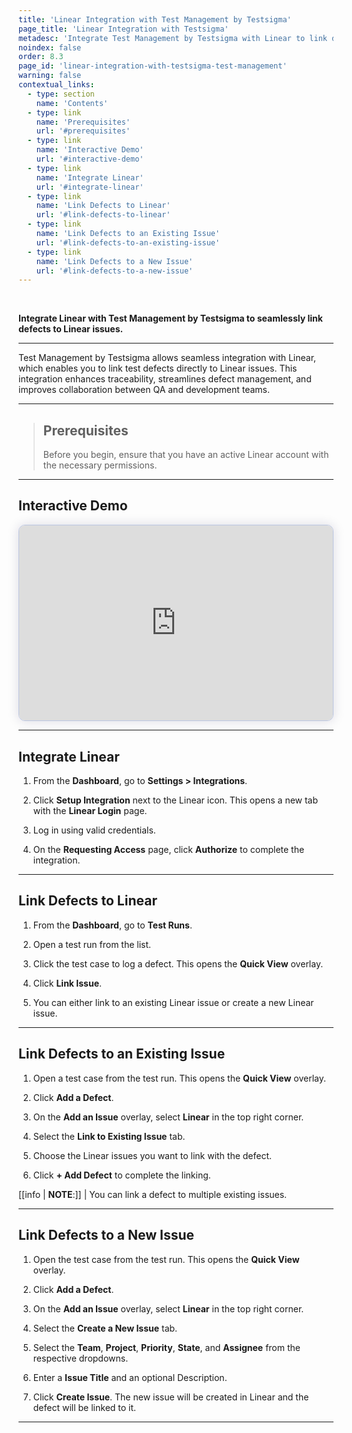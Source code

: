 ```yaml
---
title: 'Linear Integration with Test Management by Testsigma'
page_title: 'Linear Integration with Testsigma'
metadesc: 'Integrate Test Management by Testsigma with Linear to link defects to issues, enhance traceability, streamline defect management, and boost team collaboration'
noindex: false
order: 8.3
page_id: 'linear-integration-with-testsigma-test-management'
warning: false
contextual_links:
  - type: section
    name: 'Contents'
  - type: link
    name: 'Prerequisites'
    url: '#prerequisites'
  - type: link
    name: 'Interactive Demo'
    url: '#interactive-demo'
  - type: link
    name: 'Integrate Linear'
    url: '#integrate-linear'
  - type: link
    name: 'Link Defects to Linear'
    url: '#link-defects-to-linear'
  - type: link
    name: 'Link Defects to an Existing Issue'
    url: '#link-defects-to-an-existing-issue'
  - type: link
    name: 'Link Defects to a New Issue'
    url: '#link-defects-to-a-new-issue'
---
```


<br>

**Integrate Linear with Test Management by Testsigma to seamlessly link defects to Linear issues.**

---

Test Management by Testsigma allows seamless integration with Linear, which enables you to link test defects directly to Linear issues. This integration enhances traceability, streamlines defect management, and improves collaboration between QA and development teams.

---

> ## **Prerequisites**
> 
> Before you begin, ensure that you have an active Linear account with the necessary permissions. 

---

## **Interactive Demo**

<div>
  <script async src="https://js.storylane.io/js/v2/storylane.js"></script>
  <div class="sl-embed" style="position:relative;padding-bottom:calc(57.42% + 25px);width:100%;height:0;transform:scale(1)">
    <iframe loading="lazy" class="sl-demo" src="https://app.storylane.io/demo/ioh6oyv31kdw?embed=inline" name="sl-embed" allow="fullscreen" allowfullscreen style="position:absolute;top:0;left:0;width:100%!important;height:100%!important;border:1px solid rgba(63,95,172,0.35);box-shadow: 0px 0px 18px rgba(26, 19, 72, 0.15);border-radius:10px;box-sizing:border-box;"></iframe>
  </div>
</div>

---

## **Integrate Linear**  

1. From the **Dashboard**, go to **Settings > Integrations**.

2. Click **Setup Integration** next to the Linear icon. This opens a new tab with the **Linear Login** page.

3. Log in using valid credentials.

4. On the **Requesting Access** page, click **Authorize** to complete the integration.

---

## **Link Defects to Linear**

1. From the **Dashboard**, go to **Test Runs**.

2. Open a test run from the list.

3. Click the test case to log a defect. This opens the **Quick View** overlay.

4. Click **Link Issue**.

5. You can either link to an existing Linear issue or create a new Linear issue.

---

## **Link Defects to an Existing Issue**

1. Open a test case from the test run. This opens the **Quick View** overlay.

2. Click **Add a Defect**.

3. On the **Add an Issue** overlay, select **Linear** in the top right corner. 

4. Select the **Link to Existing Issue** tab.

5. Choose the Linear issues you want to link with the defect.

6. Click **+ Add Defect** to complete the linking.

[[info | **NOTE**:]]
| You can link a defect to multiple existing issues.

---

## **Link Defects to a New Issue**

1. Open the test case from the test run. This opens the **Quick View** overlay.

2. Click **Add a Defect**.

3. On the **Add an Issue** overlay, select **Linear** in the top right corner. 

4. Select the **Create a New Issue** tab.

5. Select the **Team**, **Project**, **Priority**, **State**, and **Assignee** from the respective dropdowns.

6. Enter a **Issue Title** and an optional Description.

7. Click **Create Issue**. The new issue will be created in Linear and the defect will be linked to it.

---